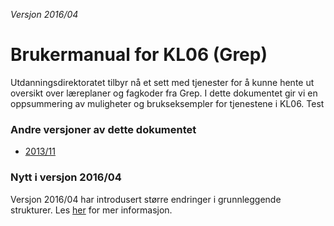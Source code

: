 _Versjon 2016/04_

# Brukermanual for KL06 \(Grep\)

Utdanningsdirektoratet tilbyr nå et sett med tjenester for å kunne hente ut oversikt over læreplaner og fagkoder fra Grep. I dette dokumentet gir vi en oppsummering av muligheter og brukseksempler for tjenestene i KL06. Test

### Andre versjoner av dette dokumentet

* [2013/11](https://kl06-doc.gitbooks.io/kl06-public/content/v/201311/)

### Nytt i versjon 2016/04

Versjon 2016/04 har introdusert større endringer i grunnleggende strukturer. Les [her](/introduksjon/endringer_201604.html) for mer informasjon.


